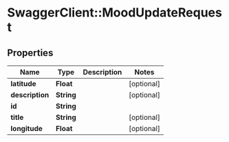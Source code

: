 # SwaggerClient::MoodUpdateRequest

## Properties
Name | Type | Description | Notes
------------ | ------------- | ------------- | -------------
**latitude** | **Float** |  | [optional] 
**description** | **String** |  | [optional] 
**id** | **String** |  | 
**title** | **String** |  | [optional] 
**longitude** | **Float** |  | [optional] 



